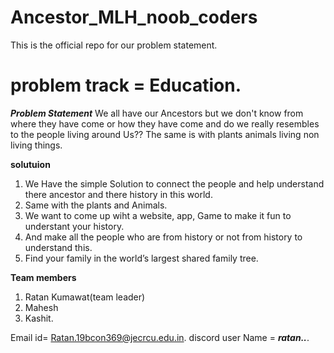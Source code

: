 # Ancestor_MLH_noob_coders
This is the official repo for our  problem statement.

# problem track =  Education.

***Problem Statement*** 
We all have our Ancestors but we don't know from where they have come or how they have come and do we really resembles to the people living around Us??
The same is with plants animals living non living things.

**solutuion**
 1. We Have the simple Solution to connect the people and help understand there ancestor and there history in this world.
 2. Same with the plants and Animals.
 3. We want to come up wiht a website, app, Game to make it fun to understant your history.
 4. And make all the people who are from history or not from history to understand this.
 5. Find your family in the world’s largest shared family tree.


**Team members**
1. Ratan Kumawat(team leader)  
2. Mahesh
3. Kashit.

Email id= Ratan.19bcon369@jecrcu.edu.in.
discord user Name = ***ratan..***.
